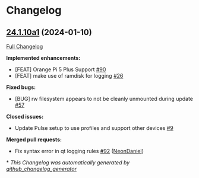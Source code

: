 # Changelog

## [24.1.10a1](https://github.com/NeonGeckoCom/neon_debos/tree/24.1.10a1) (2024-01-10)

[Full Changelog](https://github.com/NeonGeckoCom/neon_debos/compare/23.12.19...24.1.10a1)

**Implemented enhancements:**

- \[FEAT\] Orange Pi 5 Plus Support [\#90](https://github.com/NeonGeckoCom/neon_debos/issues/90)
- \[FEAT\] make use of ramdisk for logging [\#26](https://github.com/NeonGeckoCom/neon_debos/issues/26)

**Fixed bugs:**

- \[BUG\] rw filesystem appears to not be cleanly unmounted during update [\#57](https://github.com/NeonGeckoCom/neon_debos/issues/57)

**Closed issues:**

- Update Pulse setup to use profiles and support other devices [\#9](https://github.com/NeonGeckoCom/neon_debos/issues/9)

**Merged pull requests:**

- Fix syntax error in qt logging rules [\#92](https://github.com/NeonGeckoCom/neon_debos/pull/92) ([NeonDaniel](https://github.com/NeonDaniel))



\* *This Changelog was automatically generated by [github_changelog_generator](https://github.com/github-changelog-generator/github-changelog-generator)*

